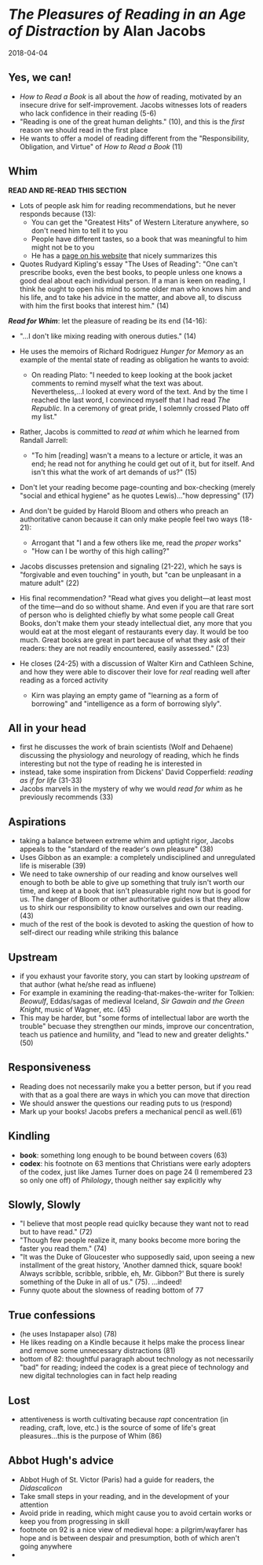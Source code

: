 # *The Pleasures of Reading in an Age of Distraction* by Alan Jacobs
2018-04-04

## Yes, we can!
- *How to Read a Book* is all about the *how* of reading, motivated by an insecure drive for self-improvement. Jacobs witnesses lots of readers who lack confidence in their reading (5-6) 
- "Reading is one of the great human delights." (10), and this is the *first* reason we should read in the first place
- He wants to offer a model of reading different from the "Responsibility, Obligation, and Virtue" of *How to Read a Book* (11)


## Whim
**READ AND RE-READ THIS SECTION**

- Lots of people ask him for reading recommendations, but he never responds because (13):
  - You can get the "Greatest Hits" of Western Literature anywhere, so don't need him to tell it to you
  - People have different tastes, so a book that was meaningful to him might not be to you
  - He has a [page on his website](http://ayjay.org/recommending.html) that nicely summarizes this
- Quotes Rudyard Kipling's essay "The Uses of Reading": "One can't prescribe books, even the best books, to people unless one knows a good deal about each individual person. If a man is keen on reading, I think he ought to open his mind to some older man who knows him and his life, and to take his advice in the matter, and above all, to discuss with him the first books that interest him." (14)

***Read for Whim***: let the pleasure of reading be its end (14-16):
- "...I don't like mixing reading with onerous duties." (14)
- He uses the memoirs of Richard Rodriguez *Hunger for Memory* as an example of the mental state of reading as obligation he wants to avoid:
  - On reading Plato: "I needed to keep looking at the book jacket comments to remind myself what the text was about. Nevertheless,...I looked at every word of the text. And by the time I reached the last word, I convinced myself that I had read *The Republic*. In a ceremony of great pride, I solemnly crossed Plato off my list."
- Rather, Jacobs is committed to *read at whim* which he learned from Randall Jarrell:
  - "To him [reading] wasn't a means to a lecture or article, it was an end; he read not for anything he could get out of it, but for itself. And isn't this what the work of art demands of us?" (15)

- Don't let your reading become page-counting and box-checking (merely "social and ethical hygiene" as he quotes Lewis)..."how depressing" (17)
- And don't be guided by Harold Bloom and others who preach an authoritative canon because it can only make people feel two ways (18-21):
  - Arrogant that "I and a few others like me, read the *proper* works"
  - "How can I be worthy of this high calling?"

- Jacobs discusses pretension and signaling (21-22), which he says is "forgivable and even touching" in youth, but "can be unpleasant in a mature adult" (22)

- His final recommendation? "Read what gives you delight—at least most of the time—and do so without shame. And even if you are that rare sort of person who is delighted chiefly by what some people call Great Books, don't make them your steady intellectual diet, any more that you would eat at the most elegant of restaurants every day. It would be too much. Great books are great in part because of what they ask of their readers: they are not readily encountered, easily assessed." (23)

- He closes (24-25) with a discussion of Walter Kirn and Cathleen Schine, and how they were able to discover their love for *real* reading well after reading as a forced activity
  - Kirn was playing an empty game of "learning as a form of borrowing" and "intelligence as a form of borrowing slyly".


## All in your head
- first he discusses the work of brain scientists (Wolf and Dehaene) discussing the physiology and neurology of reading, which he finds interesting but not the type of reading he is interested in
- instead, take some inspiration from Dickens' David Copperfield: *reading as if for life* (31-33)
- Jacobs marvels in the mystery of why we would *read for whim* as he previously recommends (33)


## Aspirations
- taking a balance between extreme whim and uptight rigor, Jacobs appeals to the "standard of the reader's own pleasure" (38)
- Uses Gibbon as an example: a completely undisciplined and unregulated life is miserable (39)
- We need to take ownership of our reading and know ourselves well enough to both be able to give up something that truly isn't worth our time, and keep at a book that isn't pleasurable right now but is good for us. The danger of Bloom or other authoritative guides is that they allow us to shirk our responsibility to know ourselves and own our reading. (43)
- much of the rest of the book is devoted to asking the question of how to self-direct our reading while striking this balance


## Upstream
- if you exhaust your favorite story, you can start by looking *upstream* of that author (what he/she read as influene)
- For example in examining the reading-that-makes-the-writer for Tolkien: *Beowulf*, Eddas/sagas of medieval Iceland, *Sir Gawain and the Green Knight*, music of Wagner, etc. (45)
- This may be harder, but "some forms of intellectual labor are worth the trouble" becuase they strengthen our minds, improve our concentration, teach us patience and humility, and "lead to new and greater delights." (50)


## Responsiveness
- Reading does not necessarily make you a better person, but if you read with that as a goal there are ways in which you can move that direction
- We should answer the questions our reading puts to us (respond)
- Mark up your books! Jacobs prefers a mechanical pencil as well.(61)


## Kindling
- **book**: something long enough to be bound between covers (63)
- **codex**: his footnote on 63 mentions that Christians were early adopters of the codex, just like James Turner does on page 24 (I remembered 23 so only one off) of *Philology*, though neither say explicitly why


## Slowly, Slowly
- "I believe that most people read quiclky because they want not to read but to have read." (72)
- "Though few people realize it, many books become more boring the faster you read them." (74)
- "It was the Duke of Gloucester who supposedly said, upon seeing a new installment of the great history, 'Another damned thick, square book! Always scribble, scribble, sribble, eh, Mr. Gibbon?' But there is surely something of the Duke in all of us." (75). ...indeed!
- Funny quote about the slowness of reading bottom of 77


## True confessions
- (he uses Instapaper also) (78)
- He likes reading on a Kindle because it helps make the process linear and remove some unnecessary distractions (81)
- bottom of 82: thoughtful paragraph about technology as not necessarily "bad" for reading; indeed the codex is a great piece of technology and new digital technologies can in fact help reading


## Lost
- attentiveness is worth cultivating because *rapt* concentration (in reading, craft, love, etc.) is the source of some of life's great pleasures...this is the purpose of Whim (86)


## Abbot Hugh's advice
- Abbot Hugh of St. Victor (Paris) had a guide for readers, the *Didascalicon*
- Take small steps in your reading, and in the development of your attention
- Avoid pride in reading, which might cause you to avoid certain works or keep you from progressing in skill
- footnote on 92 is a nice view of medieval hope: a pilgrim/wayfarer has hope and is between despair and presumption, both of which aren't going anywhere
- 














